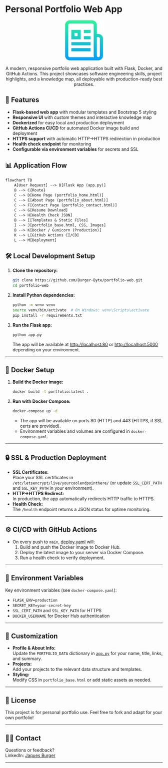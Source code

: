 # Personal Portfolio Web App

<p align="center">
  <img src="static/readme_logo.png" alt="Portfolio Logo" />
</p>

<p align="center">
A modern, responsive portfolio web application built with Flask, Docker, and GitHub Actions.
This project showcases software engineering skills, project highlights, and a knowledge map, 
all deployable with production-ready best practices.
</p>


## 🚀 Features

- **Flask-based web app** with modular templates and Bootstrap 5 styling
- **Responsive UI** with custom themes and interactive knowledge map
- **Dockerized** for easy local and production deployment
- **GitHub Actions CI/CD** for automated Docker image build and deployment
- **HTTPS support** with automatic HTTP→HTTPS redirection in production
- **Health check endpoint** for monitoring
- **Configurable via environment variables** for secrets and SSL



## 📊 Application Flow

```mermaid
flowchart TD
    A[User Request] --> B[Flask App (app.py)]
    B --> C{Route}
    C --> D[Home Page (portfolio_home.html)]
    C --> E[About Page (portfolio_about.html)]
    C --> F[Contact Page (portfolio_contact.html)]
    C --> G[Resume Download]
    C --> H[Health Check JSON]
    B --> I[Templates & Static Files]
    I --> J[portfolio_base.html, CSS, Images]
    B --> K[Docker / Gunicorn (Production)]
    K --> L[GitHub Actions CI/CD]
    L --> M[Deployment]
```


## 🛠️ Local Development Setup

1. **Clone the repository:**
   ```sh
   git clone https://github.com/Burger-Byte/portfolio-web.git
   cd portfolio-web
   ```

2. **Install Python dependencies:**
   ```sh
   python -m venv venv
   source venv/bin/activate  # On Windows: venv\Scripts\activate
   pip install -r requirements.txt
   ```

3. **Run the Flask app:**
   ```sh
   python app.py
   ```
   The app will be available at [http://localhost:80](http://localhost:80) or [http://localhost:5000](http://localhost:5000) depending on your environment.

---

## 🐳 Docker Setup

1. **Build the Docker image:**
   ```sh
   docker build -t portfolio:latest .
   ```

2. **Run with Docker Compose:**
   ```sh
   docker-compose up -d
   ```
   - The app will be available on ports 80 (HTTP) and 443 (HTTPS, if SSL certs are provided).
   - Environment variables and volumes are configured in `docker-compose.yaml`.

---

## 🔒 SSL & Production Deployment

- **SSL Certificates:**  
  Place your SSL certificates in `/etc/letsencrypt/live/yourcoolendpointhere/` (or update `SSL_CERT_PATH` and `SSL_KEY_PATH` in your environment).
- **HTTP→HTTPS Redirect:**  
  In production, the app automatically redirects HTTP traffic to HTTPS.
- **Health Check:**  
  The `/health` endpoint returns a JSON status for uptime monitoring.

---

## ⚙️ CI/CD with GitHub Actions

- On every push to `main`, [deploy.yaml](.github/workflows/deploy.yaml) will:
  1. Build and push the Docker image to Docker Hub.
  2. Deploy the latest image to your server via Docker Compose.
  3. Run a health check to verify deployment.

---

## 🔑 Environment Variables

Key environment variables (see `docker-compose.yaml`):

- `FLASK_ENV=production`
- `SECRET_KEY=your-secret-key`
- `SSL_CERT_PATH` and `SSL_KEY_PATH` for HTTPS
- `DOCKER_USERNAME` for Docker Hub authentication

---

## 📄 Customization

- **Profile & About Info:**  
  Update the `PORTFOLIO_DATA` dictionary in [`app.py`](app.py) for your name, title, links, and summary.
- **Projects:**  
  Add your projects to the relevant data structure and templates.
- **Styling:**  
  Modify CSS in `portfolio_base.html` or add static assets as needed.

---

## 📝 License

This project is for personal portfolio use. Feel free to fork and adapt for your own portfolio!

---

## 🙋‍♂️ Contact

Questions or feedback?   
LinkedIn: [Jaques Burger](https://www.linkedin.com/in/jaques-b-0519358a/)

---